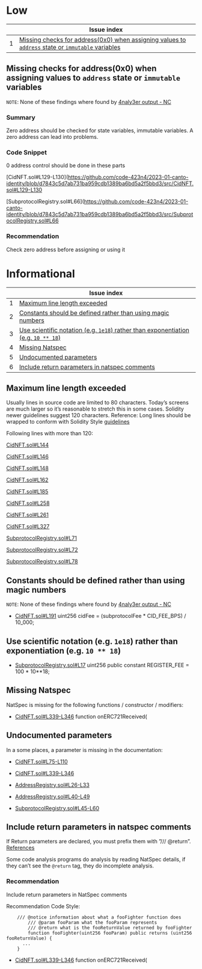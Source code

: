 

# Low

| | Issue index |
| ----------- | ----------- |
| 1 | [Missing checks for address(0x0) when assigning values to `address` state or `immutable` variables](#missing-checks-for-address(0x0)-when-assigning-values-to-`address`-state-or-`immutable`-variables) |
## Missing checks for address(0x0) when assigning values to `address` state or `immutable` variables 

`NOTE`: None of these findings where found by [4naly3er output - NC](https://gist.github.com/Picodes/a6ca8ab593a9d1fbfc322815bec08069)

### Summary

Zero address should be checked for state variables, immutable variables. A zero address can lead into problems.

### Code Snippet

0 address control should be done in these parts
 
[CidNFT.sol#L129-L130](https://github.com/code-423n4/2023-01-canto-identity/blob/d7843c5d7ab731ba959cdb1389ba6bd5a2f5bbd3/src/CidNFT.sol#L129-L130

[SubprotocolRegistry.sol#L66](https://github.com/code-423n4/2023-01-canto-identity/blob/d7843c5d7ab731ba959cdb1389ba6bd5a2f5bbd3/src/SubprotocolRegistry.sol#L66

### Recommendation

Check zero address before assigning or using it


# Informational

| | Issue index |
| ----------- | ----------- |
| 1 | [Maximum line length exceeded](#maximum-line-length-exceeded) |
| 2 | [Constants should be defined rather than using magic numbers](#constants-should-be-defined-rather-than-using-magic-numbers) |
| 3 | [Use scientific notation (e.g. `1e18`) rather than exponentiation (e.g. `10 ** 18`)](#use-scientific-notation-(e.g.-`1e18`)-rather-than-exponentiation-(e.g.-`10-**-18`)) |
| 4 | [Missing Natspec](#missing-natspec) |
| 5 | [Undocumented parameters](#undocumented-parameters) |
| 6 | [Include return parameters in natspec comments](#include-return-parameters-in-natspec-comments) |
## Maximum line length exceeded

Usually lines in source code are limited to 80 characters. Today’s screens are much larger so it’s reasonable to stretch this in some cases. Solidity newer guidelines suggest 120 characters. 
Reference: Long lines should be wrapped to conform with Solidity Style [guidelines](https://docs.soliditylang.org/en/v0.8.16/style-guide.html#maximum-line-length)

Following lines with more than 120:

[CidNFT.sol#L144](https://github.com/code-423n4/2023-01-canto-identity/blob/dff8e74c54471f5f3b84c217848234d474477d82/src/CidNFT.sol#L144)

[CidNFT.sol#L146](https://github.com/code-423n4/2023-01-canto-identity/blob/dff8e74c54471f5f3b84c217848234d474477d82/src/CidNFT.sol#L146)

[CidNFT.sol#L148](https://github.com/code-423n4/2023-01-canto-identity/blob/dff8e74c54471f5f3b84c217848234d474477d82/src/CidNFT.sol#L148)

[CidNFT.sol#L162](https://github.com/code-423n4/2023-01-canto-identity/blob/dff8e74c54471f5f3b84c217848234d474477d82/src/CidNFT.sol#L162)

[CidNFT.sol#L185](https://github.com/code-423n4/2023-01-canto-identity/blob/dff8e74c54471f5f3b84c217848234d474477d82/src/CidNFT.sol#L185)

[CidNFT.sol#L258](https://github.com/code-423n4/2023-01-canto-identity/blob/dff8e74c54471f5f3b84c217848234d474477d82/src/CidNFT.sol#L258)

[CidNFT.sol#L261](https://github.com/code-423n4/2023-01-canto-identity/blob/dff8e74c54471f5f3b84c217848234d474477d82/src/CidNFT.sol#L261)

[CidNFT.sol#L327](https://github.com/code-423n4/2023-01-canto-identity/blob/dff8e74c54471f5f3b84c217848234d474477d82/src/CidNFT.sol#L327)

[SubprotocolRegistry.sol#L71](https://github.com/code-423n4/2023-01-canto-identity/blob/dff8e74c54471f5f3b84c217848234d474477d82/src/SubprotocolRegistry.sol#L71)

[SubprotocolRegistry.sol#L72](https://github.com/code-423n4/2023-01-canto-identity/blob/dff8e74c54471f5f3b84c217848234d474477d82/src/SubprotocolRegistry.sol#L72)

[SubprotocolRegistry.sol#L78](https://github.com/code-423n4/2023-01-canto-identity/blob/dff8e74c54471f5f3b84c217848234d474477d82/src/SubprotocolRegistry.sol#L78)

## Constants should be defined rather than using magic numbers

`NOTE`: None of these findings where found by [4naly3er output - NC](https://gist.github.com/Picodes/a6ca8ab593a9d1fbfc322815bec08069)

- [CidNFT.sol#L191](https://github.com/code-423n4/2023-01-canto-identity/blob/dff8e74c54471f5f3b84c217848234d474477d82/src/CidNFT.sol#L191)
            uint256 cidFee = (subprotocolFee * CID_FEE_BPS) / 10_000;

## Use scientific notation (e.g. `1e18`) rather than exponentiation (e.g. `10 ** 18`)

- [SubprotocolRegistry.sol#L17](https://github.com/code-423n4/2023-01-canto-identity/blob/dff8e74c54471f5f3b84c217848234d474477d82/src/SubprotocolRegistry.sol#L17)
    uint256 public constant REGISTER_FEE = 100 * 10**18;

## Missing Natspec 

NatSpec is missing for the following functions / constructor / modifiers:

- [CidNFT.sol#L339-L346](https://github.com/code-423n4/2023-01-canto-identity/blob/d7843c5d7ab731ba959cdb1389ba6bd5a2f5bbd3/src/CidNFT.sol#L339-L346)
function onERC721Received(

## Undocumented parameters

In a some places, a parameter is missing in the documentation:

- [CidNFT.sol#L75-L110](https://github.com/code-423n4/2023-01-canto-identity/blob/d7843c5d7ab731ba959cdb1389ba6bd5a2f5bbd3/src/CidNFT.sol#L75-L110)

- [CidNFT.sol#L339-L346](https://github.com/code-423n4/2023-01-canto-identity/blob/d7843c5d7ab731ba959cdb1389ba6bd5a2f5bbd3/src/CidNFT.sol#L339-L346)

- [AddressRegistry.sol#L26-L33](https://github.com/code-423n4/2023-01-canto-identity/blob/d7843c5d7ab731ba959cdb1389ba6bd5a2f5bbd3/src/AddressRegistry.sol#L26-L33)

- [AddressRegistry.sol#L40-L49](https://github.com/code-423n4/2023-01-canto-identity/blob/d7843c5d7ab731ba959cdb1389ba6bd5a2f5bbd3/src/AddressRegistry.sol#L40-L49)

- [SubprotocolRegistry.sol#L45-L60](https://github.com/code-423n4/2023-01-canto-identity/blob/d7843c5d7ab731ba959cdb1389ba6bd5a2f5bbd3/src/SubprotocolRegistry.sol#L45-L60)


## Include return parameters in natspec comments

If Return parameters are declared, you must prefix them with ”/// @return”. [References](https://docs.soliditylang.org/en/v0.8.17/natspec-format.html)

Some code analysis programs do analysis by reading NatSpec details, if they can’t see the `@return` tag, they do incomplete analysis.

### Recommendation

Include return parameters in NatSpec comments

Recommendation Code Style:

```solidity
    /// @notice information about what a fooFighter function does
		/// @param fooParam what the fooParam represents
		/// @return what is the fooReturnValue returned by fooFighter
		function fooFighter(uint256 fooParam) public returns (uint256 fooReturnValue) {
      ...
    }
```

- [CidNFT.sol#L339-L346](https://github.com/code-423n4/2023-01-canto-identity/blob/d7843c5d7ab731ba959cdb1389ba6bd5a2f5bbd3/src/CidNFT.sol#L339-L346)
function onERC721Received(
